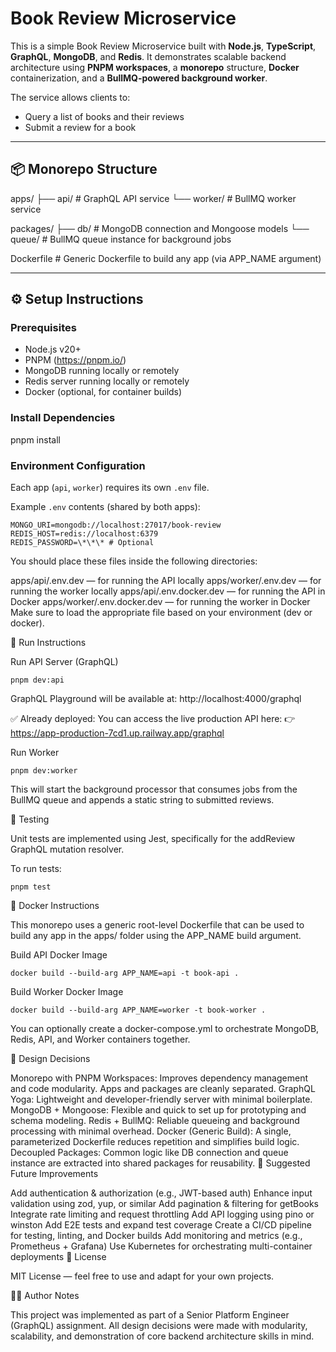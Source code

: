 # Book Review Microservice

This is a simple Book Review Microservice built with **Node.js**, **TypeScript**, **GraphQL**, **MongoDB**, and **Redis**. It demonstrates scalable backend architecture using **PNPM workspaces**, a **monorepo** structure, **Docker** containerization, and a **BullMQ-powered background worker**.

The service allows clients to:

- Query a list of books and their reviews
- Submit a review for a book

---

## 📦 Monorepo Structure

apps/
├── api/ # GraphQL API service
└── worker/ # BullMQ worker service

packages/
├── db/ # MongoDB connection and Mongoose models
└── queue/ # BullMQ queue instance for background jobs

Dockerfile # Generic Dockerfile to build any app (via APP_NAME argument)

---

## ⚙️ Setup Instructions

### Prerequisites

- Node.js v20+
- PNPM (https://pnpm.io/)
- MongoDB running locally or remotely
- Redis server running locally or remotely
- Docker (optional, for container builds)

### Install Dependencies

pnpm install

### Environment Configuration

Each app (`api`, `worker`) requires its own `.env` file.

Example `.env` contents (shared by both apps):

```
MONGO_URI=mongodb://localhost:27017/book-review
REDIS_HOST=redis://localhost:6379
REDIS_PASSWORD=\*\*\* # Optional
```

You should place these files inside the following directories:

apps/api/.env.dev — for running the API locally
apps/worker/.env.dev — for running the worker locally
apps/api/.env.docker.dev — for running the API in Docker
apps/worker/.env.docker.dev — for running the worker in Docker
Make sure to load the appropriate file based on your environment (dev or docker).

🚀 Run Instructions

Run API Server (GraphQL)

```
pnpm dev:api
```

GraphQL Playground will be available at: http://localhost:4000/graphql

✅ Already deployed:
You can access the live production API here:
👉 https://app-production-7cd1.up.railway.app/graphql

Run Worker

```
pnpm dev:worker
```

This will start the background processor that consumes jobs from the BullMQ queue and appends a static string to submitted reviews.

🧪 Testing

Unit tests are implemented using Jest, specifically for the addReview GraphQL mutation resolver.

To run tests:

```
pnpm test
```

🐳 Docker Instructions

This monorepo uses a generic root-level Dockerfile that can be used to build any app in the apps/ folder using the APP_NAME build argument.

Build API Docker Image

```
docker build --build-arg APP_NAME=api -t book-api .
```

Build Worker Docker Image

```
docker build --build-arg APP_NAME=worker -t book-worker .
```

You can optionally create a docker-compose.yml to orchestrate MongoDB, Redis, API, and Worker containers together.

📐 Design Decisions

Monorepo with PNPM Workspaces: Improves dependency management and code modularity. Apps and packages are cleanly separated.
GraphQL Yoga: Lightweight and developer-friendly server with minimal boilerplate.
MongoDB + Mongoose: Flexible and quick to set up for prototyping and schema modeling.
Redis + BullMQ: Reliable queueing and background processing with minimal overhead.
Docker (Generic Build): A single, parameterized Dockerfile reduces repetition and simplifies build logic.
Decoupled Packages: Common logic like DB connection and queue instance are extracted into shared packages for reusability.
🔧 Suggested Future Improvements

Add authentication & authorization (e.g., JWT-based auth)
Enhance input validation using zod, yup, or similar
Add pagination & filtering for getBooks
Integrate rate limiting and request throttling
Add API logging using pino or winston
Add E2E tests and expand test coverage
Create a CI/CD pipeline for testing, linting, and Docker builds
Add monitoring and metrics (e.g., Prometheus + Grafana)
Use Kubernetes for orchestrating multi-container deployments
📄 License

MIT License — feel free to use and adapt for your own projects.

👨‍💻 Author Notes

This project was implemented as part of a Senior Platform Engineer (GraphQL) assignment. All design decisions were made with modularity, scalability, and demonstration of core backend architecture skills in mind.
